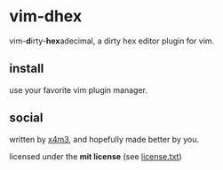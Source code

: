 # vim-dhex
vim-**d**irty-**hex**adecimal, a dirty hex editor plugin for vim.

## install

use your favorite vim plugin manager.

## social
written by [x4m3](https://philippeloctaux.com), and hopefully made better
by you.

licensed under the **mit license** (see [license.txt](license.txt))

